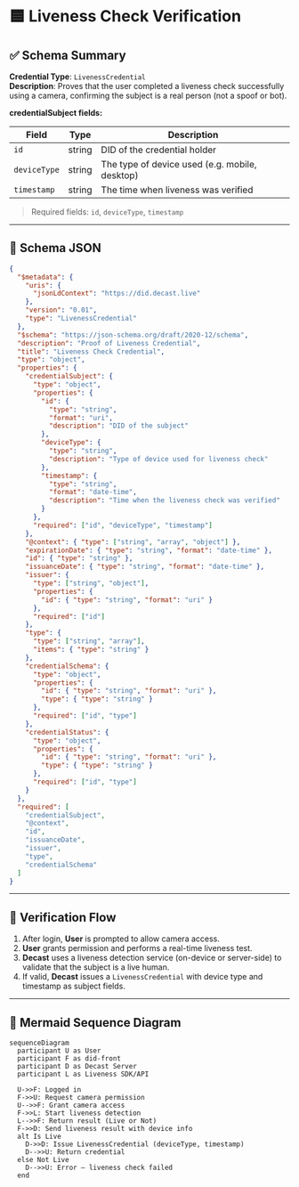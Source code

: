 # 🟦 Liveness Check Verification

## ✅ Schema Summary

**Credential Type**: `LivenessCredential`  
**Description**: Proves that the user completed a liveness check successfully using a camera, confirming the subject is a real person (not a spoof or bot).

**credentialSubject fields:**

| Field         | Type   | Description                                |
|---------------|--------|--------------------------------------------|
| `id`          | string | DID of the credential holder               |
| `deviceType`  | string | The type of device used (e.g. mobile, desktop) |
| `timestamp`   | string | The time when liveness was verified        |

> Required fields: `id`, `deviceType`, `timestamp`

---

## 📄 Schema JSON

```json
{
  "$metadata": {
    "uris": {
      "jsonLdContext": "https://did.decast.live"
    },
    "version": "0.01",
    "type": "LivenessCredential"
  },
  "$schema": "https://json-schema.org/draft/2020-12/schema",
  "description": "Proof of Liveness Credential",
  "title": "Liveness Check Credential",
  "type": "object",
  "properties": {
    "credentialSubject": {
      "type": "object",
      "properties": {
        "id": {
          "type": "string",
          "format": "uri",
          "description": "DID of the subject"
        },
        "deviceType": {
          "type": "string",
          "description": "Type of device used for liveness check"
        },
        "timestamp": {
          "type": "string",
          "format": "date-time",
          "description": "Time when the liveness check was verified"
        }
      },
      "required": ["id", "deviceType", "timestamp"]
    },
    "@context": { "type": ["string", "array", "object"] },
    "expirationDate": { "type": "string", "format": "date-time" },
    "id": { "type": "string" },
    "issuanceDate": { "type": "string", "format": "date-time" },
    "issuer": {
      "type": ["string", "object"],
      "properties": {
        "id": { "type": "string", "format": "uri" }
      },
      "required": ["id"]
    },
    "type": {
      "type": ["string", "array"],
      "items": { "type": "string" }
    },
    "credentialSchema": {
      "type": "object",
      "properties": {
        "id": { "type": "string", "format": "uri" },
        "type": { "type": "string" }
      },
      "required": ["id", "type"]
    },
    "credentialStatus": {
      "type": "object",
      "properties": {
        "id": { "type": "string", "format": "uri" },
        "type": { "type": "string" }
      },
      "required": ["id", "type"]
    }
  },
  "required": [
    "credentialSubject",
    "@context",
    "id",
    "issuanceDate",
    "issuer",
    "type",
    "credentialSchema"
  ]
}
```

---

## 🔁 Verification Flow

1. After login, **User** is prompted to allow camera access.  
2. **User** grants permission and performs a real-time liveness test.  
3. **Decast** uses a liveness detection service (on-device or server-side) to validate that the subject is a live human.  
4. If valid, **Decast** issues a `LivenessCredential` with device type and timestamp as subject fields.

---

## 🔁 Mermaid Sequence Diagram

```mermaid
sequenceDiagram
  participant U as User
  participant F as did-front
  participant D as Decast Server
  participant L as Liveness SDK/API

  U->>F: Logged in
  F->>U: Request camera permission
  U-->>F: Grant camera access
  F->>L: Start liveness detection
  L-->>F: Return result (Live or Not)
  F->>D: Send liveness result with device info
  alt Is Live
    D->>D: Issue LivenessCredential (deviceType, timestamp)
    D-->>U: Return credential
  else Not Live
    D-->>U: Error – liveness check failed
  end
```